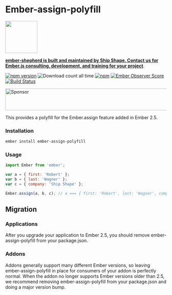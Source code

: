 # Ember-assign-polyfill

<a href="https://shipshape.io/"><img src="http://i.imgur.com/bU4ABmk.png" width="100" height="100"/></a>

**[ember-shepherd is built and maintained by Ship Shape. Contact us for Ember.js consulting, development, and training for your project](https://shipshape.io/ember-consulting)**.

[![npm version](https://badge.fury.io/js/ember-assign-polyfill.svg)](http://badge.fury.io/js/ember-assign-polyfill)
![Download count all time](https://img.shields.io/npm/dt/ember-assign-polyfill.svg)
[![npm](https://img.shields.io/npm/dm/ember-assign-polyfill.svg)]()
[![Ember Observer Score](https://emberobserver.com/badges/ember-assign-polyfill.svg)](https://emberobserver.com/addons/ember-assign-polyfill)
[![Build Status](https://travis-ci.org/shipshapecode/ember-assign-polyfill.svg?branch=master)](https://travis-ci.org/shipshapecode/ember-assign-polyfill)

<a href="https://app.codesponsor.io/link/bnfiyuC9jfaRVvE6NRbanWqE/shipshapecode/ember-assign-polyfill" rel="nofollow"><img src="https://app.codesponsor.io/embed/bnfiyuC9jfaRVvE6NRbanWqE/shipshapecode/ember-assign-polyfill.svg" style="width: 888px; height: 68px;" alt="Sponsor" /></a>

This provides a polyfill for the Ember.assign feature added in Ember 2.5.

### Installation

```bash
ember install ember-assign-polyfill
```

### Usage

```js
import Ember from 'ember';

var a = { first: 'Robert' };
var b = { last: 'Wagner' };
var c = { company: 'Ship Shape' };

Ember.assign(a, b, c); // a === { first: 'Robert', last: 'Wagner', company: 'Ship Shape' }, b === { last: 'Wagner' }, c === { company: 'Ship Shape' }
```

## Migration

### Applications

After you upgrade your application to Ember 2.5, you should remove ember-assign-polyfill from your package.json.

### Addons

Addons generally support many different Ember versions, so leaving ember-assign-polyfill in place for consumers of your addon is perfectly normal. When the addon no longer supports Ember versions older than 2.5, we recommend removing ember-assign-polyfill from your package.json and doing a major version bump.
